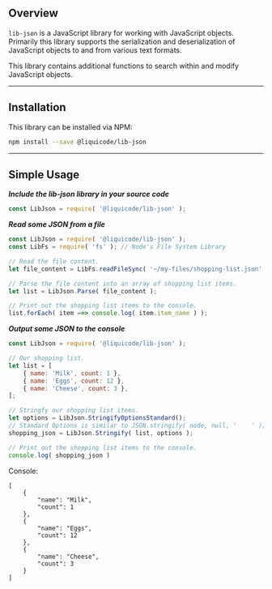 <!-- guides/about.md -->

## Overview

`lib-json` is a JavaScript library for working with JavaScript objects.
Primarily this library supports the serialization and deserialization of
JavaScript objects to and from various text formats.

This library contains additional functions to search within and modify JavaScript objects.


---------------------------------------------------------------------


## Installation


This library can be installed via NPM:

```bash
npm install --save @liquicode/lib-json
```

---------------------------------------------------------------------


## Simple Usage


***Include the lib-json library in your source code***

```js
const LibJson = require( '@liquicode/lib-json' );
```


***Read some JSON from a file***

```js
const LibJson = require( '@liquicode/lib-json' );
const LibFs = require( 'fs' ); // Node's File System Library

// Read the file content.
let file_content = LibFs.readFileSync( '~/my-files/shopping-list.json' );

// Parse the file content into an array of shopping list items.
let list = LibJson.Parse( file_content );

// Print out the shopping list items to the console.
list.forEach( item ==> console.log( item.item_name ) );
```


***Output some JSON to the console***

```js
const LibJson = require( '@liquicode/lib-json' );

// Our shopping list.
let list = [
	{ name: 'Milk', count: 1 },
	{ name: 'Eggs', count: 12 },
	{ name: 'Cheese', count: 3 },
];

// Stringfy our shopping list items.
let options = LibJson.StringifyOptionsStandard();
// Standard Options is similar to JSON.stringify( node, null, '    ' );
shopping_json = LibJson.Stringify( list, options );

// Print out the shopping list items to the console.
console.log( shopping_json )
```
Console:
```
[ 
    { 
        "name": "Milk", 
        "count": 1
    }, 
    { 
        "name": "Eggs", 
        "count": 12
    }, 
    { 
        "name": "Cheese", 
        "count": 3
    }
]
```

